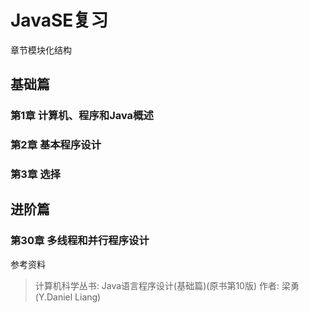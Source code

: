# JavaSE复习

章节模块化结构

## 基础篇

### 第1章 计算机、程序和Java概述
### 第2章 基本程序设计
### 第3章 选择

## 进阶篇

### 第30章 多线程和并行程序设计
参考资料
> 计算机科学丛书: Java语言程序设计(基础篇)(原书第10版) 作者: 梁勇(Y.Daniel Liang) 
